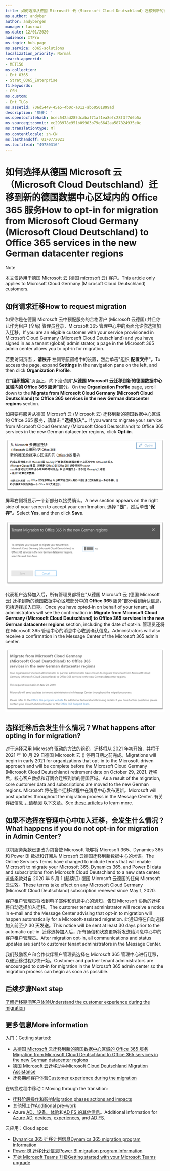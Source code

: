 ```yaml
---
title: 如何选择从德国 Microsoft 云（Microsoft Cloud Deutschland）迁移到新的德国数据中心区域内的 Office 365 服务
ms.author: andyber
author: andybergen
manager: laurawi
ms.date: 12/01/2020
audience: ITPro
ms.topic: hub-page
ms.service: o365-solutions
localization_priority: Normal
search.appverid:
- MET150
ms.collection:
- Ent_O365
- Strat_O365_Enterprise
f1.keywords:
- CSH
ms.custom:
- Ent_TLGs
ms.assetid: 706d5449-45e5-4b0c-a012-ab60501899ad
description: '摘要： '
ms.openlocfilehash: bcec542ad285dcabaf71af1ea8efc28f3f7d6b5a
ms.sourcegitcommit: ec293978e951b09903b79e6642aa587824935e0c
ms.translationtype: MT
ms.contentlocale: zh-CN
ms.lasthandoff: 01/07/2021
ms.locfileid: "49780316"
---
```

# <a name="how-to-opt-in-for-migration-from-microsoft-cloud-germany-microsoft-cloud-deutschland-to-office-365-services-in-the-new-german-datacenter-regions"></a><span data-ttu-id="4ea0c-103">如何选择从德国 Microsoft 云（Microsoft Cloud Deutschland）迁移到新的德国数据中心区域内的 Office 365 服务</span><span class="sxs-lookup"><span data-stu-id="4ea0c-103">How to opt-in for migration from Microsoft Cloud Germany (Microsoft Cloud Deutschland) to Office 365 services in the new German datacenter regions</span></span>

>[!Note]
><span data-ttu-id="4ea0c-104">本文仅适用于德国 Microsoft 云 (德国 microsoft 云) 客户。</span><span class="sxs-lookup"><span data-stu-id="4ea0c-104">This article only applies to Microsoft Cloud Germany (Microsoft Cloud Deutschland) customers.</span></span>
>

## <a name="how-to-request-migration"></a><span data-ttu-id="4ea0c-105">如何请求迁移</span><span class="sxs-lookup"><span data-stu-id="4ea0c-105">How to request migration</span></span>

<span data-ttu-id="4ea0c-106">如果你是在德国 Microsoft 云中预配服务的合格客户 (Microsoft 云德国) 并且你已作为租户 (全局) 管理员登录，Microsoft 365 管理中心中的页面允许你选择加入迁移。</span><span class="sxs-lookup"><span data-stu-id="4ea0c-106">If you are an eligible customer with your service provisioned in Microsoft Cloud Germany (Microsoft Cloud Deutschland) and you have signed in as a tenant (global) administrator, a page in the Microsoft 365 admin center allows you to opt-in for migration.</span></span>

<span data-ttu-id="4ea0c-107">若要访问页面 **，请展开** 左侧导航窗格中的设置，然后单击"组织 **配置文件"。**</span><span class="sxs-lookup"><span data-stu-id="4ea0c-107">To access the page, expand **Settings** in the navigation pane on the left, and then click **Organization Profile**.</span></span>

<span data-ttu-id="4ea0c-108">在“**组织档案**”页面上，向下滚动到“**从德国 Microsoft 云迁移到新的德国数据中心区域内的 Office 365 服务**”部分。</span><span class="sxs-lookup"><span data-stu-id="4ea0c-108">On the **Organization Profile** page, scroll down to the **Migrate from Microsoft Cloud Germany (Microsoft Cloud Deutschland) to Office 365 services in the new German datacenter regions** section.</span></span>

<span data-ttu-id="4ea0c-109">如果要将服务从德国 Microsoft 云 (Microsoft 云) 迁移到新的德国数据中心区域的 Office 365 服务，请单击 **"选择加入"。**</span><span class="sxs-lookup"><span data-stu-id="4ea0c-109">If you want to migrate your service from Microsoft Cloud Germany (Microsoft Cloud Deutschland) to Office 365 services in the new German datacenter regions, click **Opt-in**.</span></span>
 
![“选择加入”简介](../media/ms-cloud-germany-migration-opt-in/tenant-migration.png)

<span data-ttu-id="4ea0c-111">屏幕右侧将显示一个新部分以接受确认。</span><span class="sxs-lookup"><span data-stu-id="4ea0c-111">A new section appears on the right side of your screen to accept your confirmation.</span></span> <span data-ttu-id="4ea0c-112">选择 **"是**"，然后单击"**保存"。**</span><span class="sxs-lookup"><span data-stu-id="4ea0c-112">Select **Yes**, and then click **Save**.</span></span>
 
![接受“选择加入”](../media/ms-cloud-germany-migration-opt-in/tenant-migration-new-regions.png)

<span data-ttu-id="4ea0c-114">代表租户选择加入后，所有管理员都将在"从德国 Microsoft 云 (德国 Microsoft 云) 迁移到新的德国数据中心区域部分中的 **Office 365** 服务"部分看到确认信息，包括选择加入日期。</span><span class="sxs-lookup"><span data-stu-id="4ea0c-114">Once you have opted-in on behalf of your tenant, all administrators will see the confirmation in **Migrate from Microsoft Cloud Germany (Microsoft Cloud Deutschland) to Office 365 services in the new German datacenter regions** section, including the date of opt-in.</span></span> <span data-ttu-id="4ea0c-115">管理员还将在 Microsoft 365 管理中心的消息中心收到确认信息。</span><span class="sxs-lookup"><span data-stu-id="4ea0c-115">Administrators will also receive a confirmation in the Message Center of the Microsoft 365 admin center.</span></span> 
 
![确认“选择加入”](../media/ms-cloud-germany-migration-opt-in/tenant-migration2.png)

## <a name="what-happens-after-opting-in-for-migration"></a><span data-ttu-id="4ea0c-117">选择迁移后会发生什么情况？</span><span class="sxs-lookup"><span data-stu-id="4ea0c-117">What happens after opting in for migration?</span></span>

<span data-ttu-id="4ea0c-118">对于选择采用 Microsoft 驱动的方法的组织，迁移将从 2021 年初开始，并将于 2021 年 10 月 29 日德国 Microsoft 云 () 停用日期之前完成。</span><span class="sxs-lookup"><span data-stu-id="4ea0c-118">Migrations will begin in early 2021 for organizations that opt-in to the Microsoft-driven approach and will be complete before the Microsoft Cloud Germany (Microsoft Cloud Deutschland) retirement date on October 29, 2021.</span></span>  <span data-ttu-id="4ea0c-119">迁移后，核心客户数据和订阅会迁移到新的德国区域。</span><span class="sxs-lookup"><span data-stu-id="4ea0c-119">As a result of the migration, core customer data and subscriptions are moved to the new German regions.</span></span>  <span data-ttu-id="4ea0c-120">Microsoft 将在整个迁移过程中在消息中心发布更新。</span><span class="sxs-lookup"><span data-stu-id="4ea0c-120">Microsoft will post updates throughout the migration process in the Message Center.</span></span> <span data-ttu-id="4ea0c-121">有关详细信息 [，请参阅](#more-information) 以下文章。</span><span class="sxs-lookup"><span data-stu-id="4ea0c-121">See [these articles](#more-information) to learn more.</span></span>

## <a name="what-happens-if-you-do-not-opt-in-for-migration-in-admin-center"></a><span data-ttu-id="4ea0c-122">如果不选择在管理中心中加入迁移，会发生什么情况？</span><span class="sxs-lookup"><span data-stu-id="4ea0c-122">What happens if you do not opt-in for migration in Admin Center?</span></span>

<span data-ttu-id="4ea0c-123">联机服务条款已更改为包含使 Microsoft 能够将 Microsoft 365、Dynamics 365 和 Power BI 数据和订阅从 Microsoft 云德国迁移到新数据中心的术语。</span><span class="sxs-lookup"><span data-stu-id="4ea0c-123">The Online Services Terms have changed to include terms that will enable Microsoft to migrate your Microsoft 365, Dynamics 365, and Power BI data and subscriptions from Microsoft Cloud Deutschland to a new data center.</span></span> <span data-ttu-id="4ea0c-124">这些条款对自 2020 年 5 月 1 (起续订) 德国 Microsoft 云德国的任何 Microsoft 云生效。</span><span class="sxs-lookup"><span data-stu-id="4ea0c-124">These terms take effect on any Microsoft Cloud Germany (Microsoft Cloud Deutschland) subscription renewed since May 1, 2020.</span></span> 

<span data-ttu-id="4ea0c-125">客户租户管理员将收到电子邮件和消息中心的通知，告知 Microsoft 协助的迁移将自动选择加入迁移。</span><span class="sxs-lookup"><span data-stu-id="4ea0c-125">The customer tenant administrator will receive a notice in e-mail and the Message Center advising that opt-in to migration will happen automatically for a Microsoft-assisted migration.</span></span> <span data-ttu-id="4ea0c-126">此通知将在自动选择加入前至少 30 天发送。</span><span class="sxs-lookup"><span data-stu-id="4ea0c-126">This notice will be sent at least 30 days prior to the automatic opt-in.</span></span> <span data-ttu-id="4ea0c-127">迁移选择加入后，所有通信和状态更新将发送给消息中心中的客户租户管理员。</span><span class="sxs-lookup"><span data-stu-id="4ea0c-127">After migration opt-in, all communications and status updates are sent to customer tenant administrators in the Message Center.</span></span>

<span data-ttu-id="4ea0c-128">我们鼓励客户和合作伙伴租户管理员选择在 Microsoft 365 管理中心进行迁移，以便迁移过程尽快开始。</span><span class="sxs-lookup"><span data-stu-id="4ea0c-128">Customer and partner tenant administrators are encouraged to opt-in for migration in the Microsoft 365 admin center so the migration process can begin as soon as possible.</span></span>

## <a name="next-step"></a><span data-ttu-id="4ea0c-129">后续步骤</span><span class="sxs-lookup"><span data-stu-id="4ea0c-129">Next step</span></span>

[<span data-ttu-id="4ea0c-130">了解迁移期间客户体验</span><span class="sxs-lookup"><span data-stu-id="4ea0c-130">Understand the customer experience during the migration</span></span>](ms-cloud-germany-transition-experience.md)

## <a name="more-information"></a><span data-ttu-id="4ea0c-131">更多信息</span><span class="sxs-lookup"><span data-stu-id="4ea0c-131">More information</span></span>

<span data-ttu-id="4ea0c-132">入门：</span><span class="sxs-lookup"><span data-stu-id="4ea0c-132">Getting started:</span></span>

- [<span data-ttu-id="4ea0c-133">从德国 Microsoft 云迁移到新的德国数据中心区域的 Office 365 服务</span><span class="sxs-lookup"><span data-stu-id="4ea0c-133">Migration from Microsoft Cloud Deutschland to Office 365 services in the new German datacenter regions</span></span>](ms-cloud-germany-transition.md)
- [<span data-ttu-id="4ea0c-134">德国 Microsoft 云迁移助手</span><span class="sxs-lookup"><span data-stu-id="4ea0c-134">Microsoft Cloud Deutschland Migration Assistance</span></span>](https://aka.ms/germanymigrateassist)
- [<span data-ttu-id="4ea0c-135">迁移期间客户体验</span><span class="sxs-lookup"><span data-stu-id="4ea0c-135">Customer experience during the migration</span></span>](ms-cloud-germany-transition-experience.md)

<span data-ttu-id="4ea0c-136">在转换过程中移动：</span><span class="sxs-lookup"><span data-stu-id="4ea0c-136">Moving through the transition:</span></span>

- [<span data-ttu-id="4ea0c-137">迁移阶段操作和影响</span><span class="sxs-lookup"><span data-stu-id="4ea0c-137">Migration phases actions and impacts</span></span>](ms-cloud-germany-transition-phases.md)
- [<span data-ttu-id="4ea0c-138">其他预工作</span><span class="sxs-lookup"><span data-stu-id="4ea0c-138">Additional pre-work</span></span>](ms-cloud-germany-transition-add-pre-work.md)
- <span data-ttu-id="4ea0c-139">Azure [AD、](ms-cloud-germany-transition-azure-ad.md)[设备、](ms-cloud-germany-transition-add-devices.md)[体验](ms-cloud-germany-transition-add-experience.md)和[AD FS 的其他信息](ms-cloud-germany-transition-add-adfs.md)。</span><span class="sxs-lookup"><span data-stu-id="4ea0c-139">Additional information for [Azure AD](ms-cloud-germany-transition-azure-ad.md), [devices](ms-cloud-germany-transition-add-devices.md), [experiences](ms-cloud-germany-transition-add-experience.md), and [AD FS](ms-cloud-germany-transition-add-adfs.md).</span></span>

<span data-ttu-id="4ea0c-140">云应用：</span><span class="sxs-lookup"><span data-stu-id="4ea0c-140">Cloud apps:</span></span>

- [<span data-ttu-id="4ea0c-141">Dynamics 365 迁移计划信息</span><span class="sxs-lookup"><span data-stu-id="4ea0c-141">Dynamics 365 migration program information</span></span>](https://aka.ms/d365ceoptin)
- [<span data-ttu-id="4ea0c-142">Power BI 迁移计划信息</span><span class="sxs-lookup"><span data-stu-id="4ea0c-142">Power BI migration program information</span></span>](https://aka.ms/pbioptin)
- [<span data-ttu-id="4ea0c-143">开始 Microsoft Teams 升级</span><span class="sxs-lookup"><span data-stu-id="4ea0c-143">Getting started with your Microsoft Teams upgrade</span></span>](https://aka.ms/SkypeToTeams-Home)
